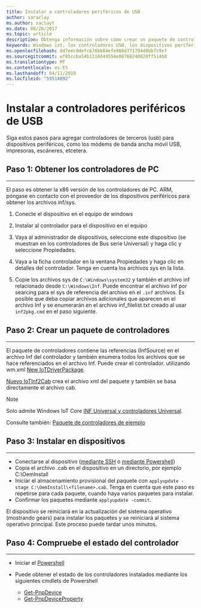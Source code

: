 ```yaml
---
title: Instalar a controladores periféricos de USB
author: saraclay
ms.author: saclayt
ms.date: 08/28/2017
ms.topic: article
description: Obtenga información sobre cómo crear un paquete de controladores e instalar a controladores de terceros en los dispositivos.
keywords: Windows iot, los controladores USB, los dispositivos periféricos USB
ms.openlocfilehash: dd7eec9defc676bb84efe988d771794d9bb7c9ef
ms.sourcegitcommit: ef85ccba54b1118d49554e88768240020ff514b0
ms.translationtype: MT
ms.contentlocale: es-ES
ms.lasthandoff: 04/11/2019
ms.locfileid: "59514892"
---
```

# <a name="install-usb-peripheral-drivers"></a>Instalar a controladores periféricos de USB
Siga estos pasos para agregar controladores de terceros (usb) para dispositivos periféricos, como los módems de banda ancha móvil USB, impresoras, escáneres, etcetera. 

## <a name="step-1-get-drivers-from-pc"></a>Paso 1: Obtener los controladores de PC
___
El paso es obtener la x86 versión de los controladores de PC. ARM, póngase en contacto con el proveedor de los dispositivos periféricos para obtener los archivos inf/sys.


1. Conecte el dispositivo en el equipo de windows

2. Instalar al controlador para el dispositivo en el equipo

3. Vaya al administrador de dispositivos, seleccione este dispositivo (se muestran en los controladores de Bus serie Universal) y haga clic y seleccione Propiedades.

4. Vaya a la ficha controlador en la ventana Propiedades y haga clic en detalles del controlador. Tenga en cuenta los archivos sys en la lista.

5. Copie los archivos sys de `C:\Windows\system32` y también el archivo inf relacionado desde `C:\Windows\Inf`. Puede encontrar el archivo inf por searcing para el sys de referencia del archivo en el `.inf` archivos. Es posible que deba copiar archivos adicionales que aparecen en el archivo Inf y se enumerarán en el archivo inf_filelist.txt creado al usar `inf2pkg.cmd` en el paso siguiente.


## <a name="step-2-create-a-driver-package"></a>Paso 2: Crear un paquete de controladores
___

El paquete de controladores contiene las referencias (InfSource) en el archivo Inf del controlador y también enumera todos los archivos que se hace referenciados en el archivo Inf. Puede crear el controlador. utilizando wm.xml [New IoTDriverPackage](https://github.com/ms-iot/iot-adk-addonkit/tree/master/Tools/IoTCoreImaging/Docs/Add-IoTDriverPackage.md).

[Nuevo IoTInf2Cab](https://github.com/ms-iot/iot-adk-addonkit/tree/master/Tools/IoTCoreImaging/Docs/New-IoTInf2Cab.md) crea el archivo xml del paquete y también se basa directamente el archivo cab.

> [!NOTE]
> Solo admite Windows IoT Core [INF Universal y controladores Universal](https://docs.microsoft.com/en-us/windows-hardware/drivers/develop/getting-started-with-universal-drivers).


Consulte también: [Paquete de controladores de ejemplo](https://github.com/ms-iot/iot-adk-addonkit/tree/master/Workspace/Source-arm/BSP/CustomRpi2/Packages/CustomRPi2.GPIO) 

## <a name="step-3-install-on-device"></a>Paso 3: Instalar en dispositivos
___

* Conectarse al dispositivo ([mediante SSH](../connect-your-device/ssh.md) o [mediante Powershell](../connect-your-device/powershell.md))
* Copia el <filename>archivo .cab en el dispositivo en un directorio, por ejemplo C:\OemInstall
* Iniciar el almacenamiento provisional del paquete con `applyupdate -stage C:\OemInstall\<filename>.cab`. Tenga en cuenta que este paso es repetirse para cada paquete, cuando haya varios paquetes para instalar.
* Confirmar los paquetes mediante `applyupdate -commit`.

El dispositivo se reiniciará en la actualización del sistema operativo (mostrando gears) para instalar los paquetes y se reiniciará al sistema operativo principal. Este proceso puede tardar unos minutos.

## <a name="step-4-check-status-of-driver"></a>Paso 4: Compruebe el estado del controlador
___

* Iniciar el [Powershell](../connect-your-device/PowerShell.md)
* Puede obtener el estado de los controladores instalados mediante los siguientes cmdlets de Powershell

    * [Get-PnpDevice](https://docs.microsoft.com/powershell/module/pnpdevice/get-pnpdevice?view=win10-ps)
    * [Get-PnpDeviceProperty](https://docs.microsoft.com/powershell/module/pnpdevice/get-pnpdeviceproperty?view=win10-ps)
    
